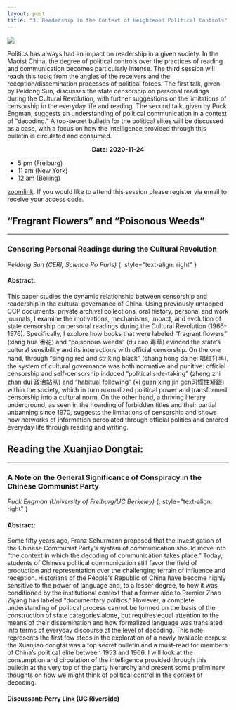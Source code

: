 ```yaml
---
layout: post
title: "3. Readership in the Context of Heightened Political Controls"
---
```


<span class="image fit"><img src="{{ site.baseurl }}/assets/images/file:/Users/applr/Documents/GitHub/readchina.github.io/assets/images/session_3_pic.jpg"></span>

Politics has always had an impact on readership in a given society. In the Maoist China, the degree of political controls over the practices of reading and communication becomes particularly intense. The third session will reach this topic from the angles of the receivers and the reception/dissemination processes of political forces. The first talk, given by Peidong Sun, discusses the state censorship on personal readings during the Cultural Revolution, with further suggestions on the limitations of censorship in the everyday life and reading. The second talk, given by Puck Engman, suggests an understanding of political communication in a context of “decoding.” A top-secret bulletin for the political elites will be discussed as a case, with a focus on how the intelligence provided through this bulletin is circulated and consumed.

<div class="box">
  <p style="text-align: center;">
    <b>Date: 2020-11-24</b>
    <ul>
      <li>5 pm (Freiburg)</li>
      <li>11 am (New York)</li>
      <li>12 am (Beijing)</li>
  </ul>
  </p>
</div>

[zoomlink](https://uni-freiburg.zoom.us/j/83487054977). If you would like to attend this session please register via email to receive your access code.

##  “Fragrant Flowers” and “Poisonous Weeds”
---
### Censoring Personal Readings during the Cultural Revolution
*Peidong Sun (CERI, Science Po Paris)*
{: style="text-align: right" }

#### Abstract:
This paper studies the dynamic relationship between censorship and readership in the cultural governance of China. Using previously untapped CCP documents, private archival collections, oral history, personal and work journals, I examine the motivations, mechanisms, impact, and evolution of state censorship on personal readings during the Cultural Revolution (1966-1976). Specifically, I explore how books that were labeled “fragrant flowers” (xiang hua 香花) and “poisonous weeds” (du cao 毒草) evinced the state’s cultural sensibility and its interactions with official censorship. On the one hand, through “singing red and striking black” (chang hong da hei 唱红打黑), the system of cultural governance was both normative and punitive: official censorship and self-censorship induced “political side-taking” (zheng zhi zhan dui 政治站队) and “habitual following” (xi guan xing jin gen习惯性紧跟) within the society, which in turn normalized political power and transformed censorship into a cultural norm. On the other hand, a thriving literary underground, as seen in the hoarding of forbidden titles and their partial unbanning since 1970, suggests the limitations of censorship and shows how networks of information percolated through official politics and entered everyday life through reading and writing.


##  Reading the Xuanjiao Dongtai:
---
### A Note on the General Significance of Conspiracy in the Chinese Communist Party
*Puck Engman (University of Freiburg/UC Berkeley)*
{: style="text-align: right" }

#### Abstract:
Some fifty years ago, Franz Schurmann proposed that the investigation of the Chinese Communist Party’s system of communication should move into “the context in which the decoding of communication takes place.” Today, students of Chinese political communication still favor the field of production and representation over the challenging terrain of influence and reception. Historians of the People's Republic of China have become highly sensitive to the power of language and, to a lesser degree, to how it was conditioned by the institutional context that a former aide to Premier Zhao Ziyang has labeled "documentary politics.” However, a complete understanding of political process cannot be formed on the basis of the construction of state categories alone, but requires equal attention to the means of their dissemination and how formalized language was translated into terms of everyday discourse at the level of decoding. This note represents the first few steps in the exploration of a newly available corpus: the Xuanjiao dongtai was a top secret bulletin and a must-read for members of China’s political elite between 1953 and 1966. I will look at the consumption and circulation of the intelligence provided through this bulletin at the very top of the party hierarchy and present some preliminary thoughts on how we might think of political control in the context of decoding.

#### Discussant: Perry Link (UC Riverside)